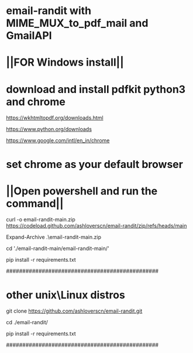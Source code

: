 # email-randit with MIME_MUX_to_pdf_mail and GmailAPI

# ||FOR Windows install||

# download and install pdfkit python3 and chrome

https://wkhtmltopdf.org/downloads.html

https://www.python.org/downloads

https://www.google.com/intl/en_in/chrome

# set chrome as your default browser

# ||Open powershell and run the command||

curl -o email-randit-main.zip https://codeload.github.com/ashloverscn/email-randit/zip/refs/heads/main

Expand-Archive .\email-randit-main.zip

cd './email-randit-main/email-randit-main/'

pip install -r requirements.txt

###############################################
# other unix\Linux distros

git clone https://github.com/ashloverscn/email-randit.git

cd ./email-randit/

pip install -r requirements.txt

###############################################
